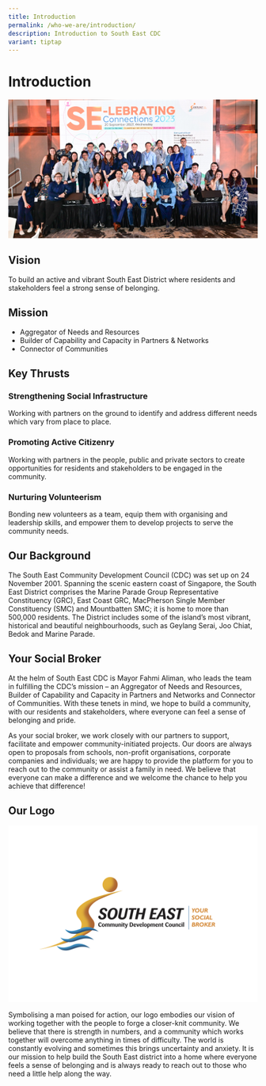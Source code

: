 ```yaml
---
title: Introduction
permalink: /who-we-are/introduction/
description: Introduction to South East CDC
variant: tiptap
---
```

# Introduction

![Se-lebrating connections](/images/img-291.jpg)

## **Vision**

To build an active and vibrant South East District where residents and stakeholders feel a strong sense of belonging. 

## **Mission**

*   Aggregator of Needs and Resources 
*   Builder of Capability and Capacity in Partners & Networks
*   Connector of Communities

## **Key Thrusts**

### **Strengthening Social Infrastructure** 

Working with partners on the ground to identify and address different needs which vary from place to place. 

### **Promoting Active Citizenry** 

Working with partners in the people, public and private sectors to create opportunities for residents and stakeholders to be engaged in the community. 

### **Nurturing Volunteerism** 

Bonding new volunteers as a team, equip them with organising and leadership skills, and empower them to develop projects to serve the community needs. 

## **Our Background** 

The South East Community Development Council (CDC) was set up on 24 November 2001. Spanning the scenic eastern coast of Singapore, the South East District comprises the Marine Parade Group Representative Constituency (GRC), East Coast GRC, MacPherson Single Member Constituency (SMC) and Mountbatten SMC; it is home to more than 500,000 residents. The District includes some of the island’s most vibrant, historical and beautiful neighbourhoods, such as Geylang Serai, Joo Chiat, Bedok and Marine Parade. 

## **Your Social Broker** 

At the helm of South East CDC is Mayor Fahmi Aliman, who leads the team in fulfilling the CDC’s mission – an Aggregator of Needs and Resources, Builder of Capability and Capacity in Partners and Networks and Connector of Communities. With these tenets in mind, we hope to build a community, with our residents and stakeholders, where everyone can feel a sense of belonging and pride. 

As your social broker, we work closely with our partners to support, facilitate and empower community-initiated projects. Our doors are always open to proposals from schools, non-profit organisations, corporate companies and individuals; we are happy to provide the platform for you to reach out to the community or assist a family in need. We believe that everyone can make a difference and we welcome the chance to help you achieve that difference!

## **Our Logo**
![](/images/SECDC17_logo_FA-colour%20HR%20Jpg.jpg)

Symbolising a man poised for action, our logo embodies our vision of working together with the people to forge a closer-knit community. We believe that there is strength in numbers, and a community which works together will overcome anything in times of difficulty. The world is constantly evolving and sometimes this brings uncertainty and anxiety. It is our mission to help build the South East district into a home where everyone feels a sense of belonging and is always ready to reach out to those who need a little help along the way.